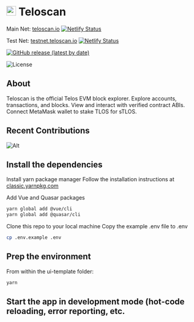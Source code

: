 # <img src="https://user-images.githubusercontent.com/6848910/200481962-86642269-3190-4e0a-8afb-52df3912a50b.png" width="25" height="25"/>  Teloscan

Main Net: [teloscan.io](https://www.teloscan.io/) [![Netlify Status](https://api.netlify.com/api/v1/badges/1a750b68-90d9-4e80-8ac9-74084bc475ae/deploy-status)](https://app.netlify.com/sites/teloscan/deploys)

Test Net: [testnet.teloscan.io](https://testnet.teloscan.io/) [![Netlify Status](https://api.netlify.com/api/v1/badges/21a714ec-2847-458f-880e-67ffaf31b89a/deploy-status)](https://app.netlify.com/sites/testnet-teloscan/deploys)

[![GitHub release (latest by date)](https://img.shields.io/github/v/release/telosnetwork/teloscan?url=https://github.com/telosnetwork/teloscan/releases/latest&style=for-the-badge)](https://github.com/telosnetwork/teloscan/releases/latest)

![License](https://img.shields.io/github/license/telosnetwork/teloscan?style=for-the-badge)

## About
Teloscan is the official Telos EVM block explorer. Explore accounts, transactions, and blocks. View and interact with verified contract ABIs. Connect MetaMask wallet to stake TLOS for sTLOS.

## Recent Contributions

![Alt](https://repobeats.axiom.co/api/embed/fbc67fae1abc36c6eff5d717f3840280afd1a109.svg "Repobeats analytics image")

## Install the dependencies

Install yarn package manager
Follow the installation instructions at [classic.yarnpkg.com](https://classic.yarnpkg.com/en/)


Add Vue and Quasar packages
```bash
yarn global add @vue/cli
yarn global add @quasar/cli
```
Clone this repo to your local machine
Copy the example .env file to .env
```bash
cp .env.example .env
```
## Prep the environment
From within the ui-template folder:
```bash
yarn
```

## Start the app in development mode (hot-code reloading, error reporting, etc.